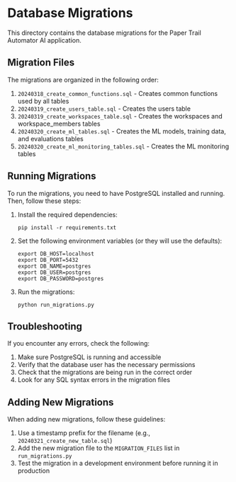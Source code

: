 # Database Migrations

This directory contains the database migrations for the Paper Trail Automator AI application.

## Migration Files

The migrations are organized in the following order:

1. `20240318_create_common_functions.sql` - Creates common functions used by all tables
2. `20240319_create_users_table.sql` - Creates the users table
3. `20240319_create_workspaces_table.sql` - Creates the workspaces and workspace_members tables
4. `20240320_create_ml_tables.sql` - Creates the ML models, training data, and evaluations tables
5. `20240320_create_ml_monitoring_tables.sql` - Creates the ML monitoring tables

## Running Migrations

To run the migrations, you need to have PostgreSQL installed and running. Then, follow these steps:

1. Install the required dependencies:

   ```
   pip install -r requirements.txt
   ```

2. Set the following environment variables (or they will use the defaults):

   ```
   export DB_HOST=localhost
   export DB_PORT=5432
   export DB_NAME=postgres
   export DB_USER=postgres
   export DB_PASSWORD=postgres
   ```

3. Run the migrations:
   ```
   python run_migrations.py
   ```

## Troubleshooting

If you encounter any errors, check the following:

1. Make sure PostgreSQL is running and accessible
2. Verify that the database user has the necessary permissions
3. Check that the migrations are being run in the correct order
4. Look for any SQL syntax errors in the migration files

## Adding New Migrations

When adding new migrations, follow these guidelines:

1. Use a timestamp prefix for the filename (e.g., `20240321_create_new_table.sql`)
2. Add the new migration file to the `MIGRATION_FILES` list in `run_migrations.py`
3. Test the migration in a development environment before running it in production
